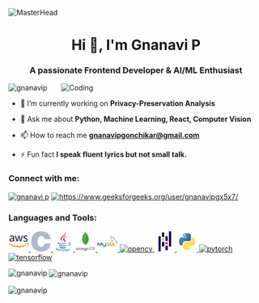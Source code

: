 ![MasterHead](https://indoanalytica.com/static/images/bannerr.gif)
<h1 align="center">Hi 👋, I'm Gnanavi P</h1>
<h3 align="center">A passionate Frontend Developer & AI/ML Enthusiast</h3>

<img align="right" alt="Coding" width="400" src="https://user-images.githubusercontent.com/74038190/219923809-b86dc415-a0c2-4a38-bc88-ad6cf06395a8.gif" />




<p align="left"> <img src="https://komarev.com/ghpvc/?username=gnanavip&label=Profile%20views&color=0e75b6&style=flat" alt="gnanavip" /> </p>

- 🔭 I’m currently working on **Privacy-Preservation Analysis**

- 💬 Ask me about **Python, Machine Learning, React, Computer Vision**

- 📫 How to reach me **gnanavipgonchikar@gmail.com**

- ⚡ Fun fact **I speak fluent lyrics but not small talk.**

<h3 align="left">Connect with me:</h3>
<p align="left">
<a href="https://linkedin.com/in/gnanavi p" target="blank"><img align="center" src="https://raw.githubusercontent.com/rahuldkjain/github-profile-readme-generator/master/src/images/icons/Social/linked-in-alt.svg" alt="gnanavi p" height="30" width="40" /></a>
<a href="https://auth.geeksforgeeks.org/user/https://www.geeksforgeeks.org/user/gnanavipgx5x7/" target="blank"><img align="center" src="https://raw.githubusercontent.com/rahuldkjain/github-profile-readme-generator/master/src/images/icons/Social/geeks-for-geeks.svg" alt="https://www.geeksforgeeks.org/user/gnanavipgx5x7/" height="30" width="40" /></a>
</p>

<h3 align="left">Languages and Tools:</h3>
<p align="left"> <a href="https://aws.amazon.com" target="_blank" rel="noreferrer"> <img src="https://raw.githubusercontent.com/devicons/devicon/master/icons/amazonwebservices/amazonwebservices-original-wordmark.svg" alt="aws" width="40" height="40"/> </a> <a href="https://www.cprogramming.com/" target="_blank" rel="noreferrer"> <img src="https://raw.githubusercontent.com/devicons/devicon/master/icons/c/c-original.svg" alt="c" width="40" height="40"/> </a> <a href="https://www.java.com" target="_blank" rel="noreferrer"> <img src="https://raw.githubusercontent.com/devicons/devicon/master/icons/java/java-original.svg" alt="java" width="40" height="40"/> </a> <a href="https://www.mongodb.com/" target="_blank" rel="noreferrer"> <img src="https://raw.githubusercontent.com/devicons/devicon/master/icons/mongodb/mongodb-original-wordmark.svg" alt="mongodb" width="40" height="40"/> </a> <a href="https://www.mysql.com/" target="_blank" rel="noreferrer"> <img src="https://raw.githubusercontent.com/devicons/devicon/master/icons/mysql/mysql-original-wordmark.svg" alt="mysql" width="40" height="40"/> </a> <a href="https://opencv.org/" target="_blank" rel="noreferrer"> <img src="https://www.vectorlogo.zone/logos/opencv/opencv-icon.svg" alt="opencv" width="40" height="40"/> </a> <a href="https://pandas.pydata.org/" target="_blank" rel="noreferrer"> <img src="https://raw.githubusercontent.com/devicons/devicon/2ae2a900d2f041da66e950e4d48052658d850630/icons/pandas/pandas-original.svg" alt="pandas" width="40" height="40"/> </a> <a href="https://www.python.org" target="_blank" rel="noreferrer"> <img src="https://raw.githubusercontent.com/devicons/devicon/master/icons/python/python-original.svg" alt="python" width="40" height="40"/> </a> <a href="https://pytorch.org/" target="_blank" rel="noreferrer"> <img src="https://www.vectorlogo.zone/logos/pytorch/pytorch-icon.svg" alt="pytorch" width="40" height="40"/> </a> <a href="https://www.tensorflow.org" target="_blank" rel="noreferrer"> <img src="https://www.vectorlogo.zone/logos/tensorflow/tensorflow-icon.svg" alt="tensorflow" width="40" height="40"/> </a> </p>

<p><img align="left" src="https://github-readme-stats.vercel.app/api/top-langs?username=gnanavip&show_icons=true&locale=en&layout=compact" alt="gnanavip" /></p>

<p>&nbsp;<img align="center" src="https://github-readme-stats.vercel.app/api?username=gnanavip&show_icons=true&locale=en" alt="gnanavip" /></p>

<p><img align="center" src="https://github-readme-streak-stats.herokuapp.com/?user=gnanavip&" alt="gnanavip" /></p>
